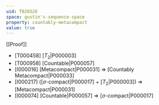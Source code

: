 ```yaml
---
uid: T026526
space: gustin's-sequence-space
property: countably-metacompact
value: true
---
```

[[Proof]]

* [T000458] [$T_2$|P000003]
* [T000958] [Countable|P000057]
* [I000016] [Metacompact|P000031] => [Countably Metacompact|P000033]
* [I000217] ([$\sigma$-compact|P000017] + [$T_2$|P000003]) => [Metacompact|P000031]
* [I000074] [Countable|P000057] => [$\sigma$-compact|P000017]


